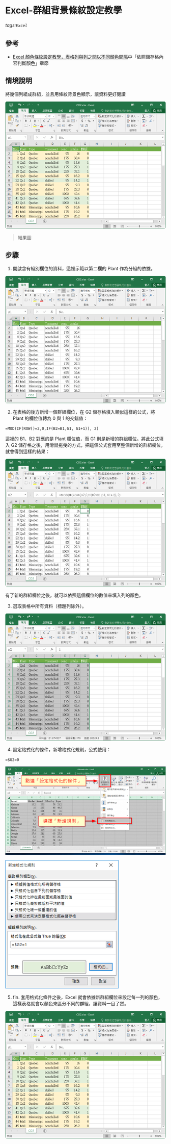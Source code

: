 # Excel-群組背景條紋設定教學
###### tags:`Excel`

## 參考
 - [Excel 顏色條紋設定教學，表格列與列之間以不同顏色間隔](https://blog.gtwang.org/windows/excel-alternate-row-column-colors/2/)中「依照儲存格內容判斷顏色」章節

## 情境說明
將幾個列組成群組，並且用條紋背景色顯示，讓資料更好閱讀

![](https://raw.githubusercontent.com/neslxzhen/Note/master/img/Excel-群組背景條紋設定教學/6.png)
 > 結果圖

## 步驟
1. 開啟含有組別欄位的資料，這裡示範以第二欄的 Plant 作為分組的依據。

![](https://raw.githubusercontent.com/neslxzhen/Note/master/img/Excel-群組背景條紋設定教學/1.png)

2. 在表格的後方新增一個群組欄位，在 G2 儲存格填入類似這樣的公式，將 Plant 的欄位值轉為 0 與 1 的交錯值：
```
=MOD(IF(ROW()=2,0,IF(B2=B1,G1, G1+1)), 2)
```
這裡的 B1、B2 對應的是 Plant 欄位值，而 G1 則是新增的群組欄位。將此公式填入 G2 儲存格之後，用滑鼠拖曳的方式，把這個公式套用至整個新增的群組欄位，就會得到這樣的結果：

![](https://raw.githubusercontent.com/neslxzhen/Note/master/img/Excel-群組背景條紋設定教學/2.png)

有了新的群組欄位之後，就可以依照這個欄位的數值來填入列的顏色。

3. 選取表格中所有資料（標題列除外）。

![](https://raw.githubusercontent.com/neslxzhen/Note/master/img/Excel-群組背景條紋設定教學/3.png)

4. 設定格式化的條件，新增格式化規則，公式使用：
```
=$G2=0
```

![](https://raw.githubusercontent.com/neslxzhen/Note/master/img/Excel-群組背景條紋設定教學/4.png)

![](https://raw.githubusercontent.com/neslxzhen/Note/master/img/Excel-群組背景條紋設定教學/5.png)

5. fin. 套用格式化條件之後，Excel 就會依據新群組欄位來設定每一列的顏色，這樣表格就會以顏色來區分不同的群組，讓資料一目了然。

![](https://raw.githubusercontent.com/neslxzhen/Note/master/img/Excel-群組背景條紋設定教學/6.png)